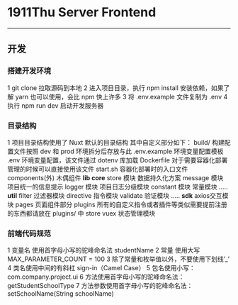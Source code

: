 # 1911Thu Server Frontend

------

## 开发

### 搭建开发环境

1 git clone 拉取源码到本地
2 进入项目目录，执行 npm install 安装依赖，如果了解 yarn 也可以使用，会比 npm 快上许多
3 将 .env.example 文件复制为 .env
4 执行 npm run dev 启动开发服务器

### 目录结构

1 项目目录结构使用了 Nuxt 默认的目录结构
  其中自定义部分如下：
  build/ 构建配置文件按照 dev 和 prod 环境拆分后存放与此
  .env.example 环境变量配置模板
  .env 环境变量配置，该文件通过 dotenv 库加载
  Dockerfile 对于需要容器化部署管理的时候可以直接使用该文件
  start.sh 容器化部署时的入口文件
  components(外) 木偶组件
  **lib  core**
  store 模块 数据持久化方案
  message 模块 项目统一的信息提示
  logger 模块 项目日志分级模块
  constant 模块 常量模块
  .....
  **util**
   filter 过滤器模块
   directive 指令模块
   validate 验证模块
   .....
 **sdk**
 axios交互模块
 pages
 页面组件部分
 plugins
 所有的自定义指令或者插件等类似需要提前注册的东西都请放在 plugins/ 中
 store
 vuex 状态管理模块

### 前端代码规范
1 变量名 使用首字母小写的驼峰命名法 studentName
2 常量   使用大写 MAX_PARAMETER_COUNT = 100
3  除了常量和枚举值以外，不要使用下划线’_’
4 类名使用中间的有斜杠 sign-in（Camel Case）
5 包名使用小写：com.company.project.ui
6 方法使用首字母小写的驼峰命名法：getStudentSchoolType
7 方法参数使用首字母小写的驼峰命名法：setSchoolName(String schoolName)
